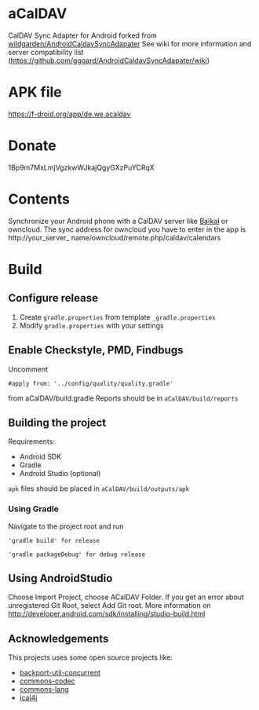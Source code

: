 # aCalDAV
CalDAV Sync Adapter for Android
forked from [wildgarden/AndroidCaldavSyncAdapater](https://github.com/wildgarden/AndroidCaldavSyncAdapater)
See wiki for more information and server compatibility list (https://github.com/gggard/AndroidCaldavSyncAdapater/wiki)

# APK file
https://f-droid.org/app/de.we.acaldav

# Donate
1Bp9m7MxLmjVgzkwWJkajQgyGXzPuYCRqX

# Contents
Synchronize your Android phone with a CalDAV server like [Baïkal](http://baikal-server.com/) or owncloud. The sync address for owncloud you have to enter in the app is http://your_server_ name/owncloud/remote.php/caldav/calendars

# Build
## Configure release
1. Create `gradle.properties` from template `_gradle.properties`
2. Modify `gradle.properties` with your settings

## Enable Checkstyle, PMD, Findbugs
Uncomment 

    #apply from: '../config/quality/quality.gradle'
    
from aCalDAV/build.gradle
Reports should be in `aCalDAV/build/reports`


## Building the project
Requirements: 
* Android SDK
* Gradle
* Android Studio (optional)

`apk` files should be placed in `aCalDAV/build/outputs/apk`

### Using Gradle
Navigate to the project root and run 

    'gradle build' for release

    'gradle packageDebug' for debug release
    
## Using AndroidStudio
Choose Import Project, choose ACalDAV Folder.
If you get an error about unregistered Git Root, select Add Git root.
More information on http://developer.android.com/sdk/installing/studio-build.html

## Acknowledgements
This projects uses some open source projects like:
* [backport-util-concurrent](http://sourceforge.net/projects/backport-jsr166/)
* [commons-codec](http://commons.apache.org/proper/commons-codec/)
* [commons-lang](http://commons.apache.org/proper/commons-lang/)
* [ical4j](http://build.mnode.org/projects/ical4j/)
